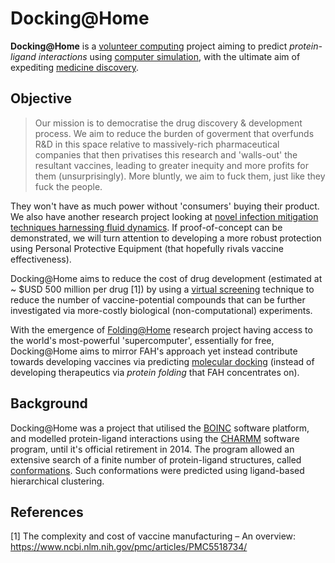 # Docking@Home
**Docking@Home** is a [volunteer computing](https://en.wikipedia.org/wiki/Volunteer_computing) project aiming to predict _protein-ligand interactions_ using [computer simulation](https://en.wikipedia.org/wiki/Computer_simulation), with the ultimate aim of expediting [medicine discovery](https://en.wikipedia.org/wiki/Drug_discovery).

## Objective
> Our mission is to democratise the drug discovery & development process. We aim to reduce the burden of goverment that overfunds R&D in this space relative to massively-rich pharmaceutical companies that then privatises this research and 'walls-out' the resultant vaccines, leading to greater inequity and more profits for them (unsurprisingly). More bluntly, we aim to fuck them, just like they fuck the people. 

They won't have as much power without 'consumers' buying their product. We also have another research project looking at [novel infection mitigation techniques harnessing fluid dynamics](https://github.com/TessellateDataScience/faceShieldOptimisations). If proof-of-concept can be demonstrated, we will turn attention to developing a more robust protection using Personal Protective Equipment (that hopefully rivals vaccine effectiveness).

Docking@Home aims to reduce the cost of drug development (estimated at ~ $USD 500 million per drug [1]) by using a [virtual screening](https://en.wikipedia.org/wiki/Virtual_screening) technique to reduce the number of vaccine-potential compounds that can be further investigated via more-costly biological (non-computational) experiments.

With the emergence of [Folding@Home](https://en.wikipedia.org/wiki/Folding@home) research project having access to the world's most-powerful 'supercomputer', essentially for free, Docking@Home aims to mirror FAH's approach yet instead contribute towards developing vaccines via predicting [molecular docking]( https://en.wikipedia.org/wiki/Docking_(molecular)) (instead of developing therapeutics via _protein folding_ that FAH concentrates on). 

## Background
Docking@Home was a project that utilised the [BOINC](https://en.wikipedia.org/wiki/Berkeley_Open_Infrastructure_for_Network_Computing) software platform, and modelled protein-ligand interactions using the [CHARMM](https://en.wikipedia.org/wiki/CHARMM) software program, until it's official retirement in 2014. The program allowed an extensive search of a finite number of protein-ligand structures, called [conformations](https://en.wikipedia.org/wiki/Protein_structure). Such conformations were predicted using ligand-based hierarchical clustering. 

## References
[1] The complexity and cost of vaccine manufacturing – An overview: https://www.ncbi.nlm.nih.gov/pmc/articles/PMC5518734/  
